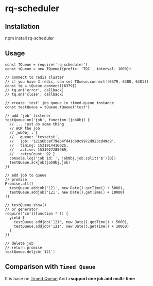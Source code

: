 # rq-scheduler
## Installation
npm install rq-scheduler
## Usage
```
const TQueue = require('rq-scheduler')
const tQueue = new TQueue({prefix: 'TQ1', interval: 1000})

// connect to redis cluster
// if you have 3 redis, can set TQueue.connect([6379, 6380, 6381])
const tq = tQueue.connect([6379])
// tq.on('error', callback)
// tq.on('close', callback)

// create 'test' job queue in timed-queue instance
const testQueue = tQueue.tQueue('test')

// add 'job' listener
testQueue.on('job', function (jobObj) {
  // ... just do some thing
  // ACK the job
  // jobObj : {
  //   queue: 'testetst',
  //   job: '121$6bcef79e64fd41db9c9972d923cd49c9',
  //   timing: 1531914416025,
  //   active: 1531927285969,
  //   retryCount: 92 }
  console.log('job id: ', jobObj.job.split('$')[0])
  testQueue.ackjob(jobObj.job)
})

// add job to queue
// promise
Promise.all([
  testQueue.addjob('121', new Date().getTime() + 5000),
  testQueue.addjob('121', new Date().getTime() + 10000)
])

// testQueue.show()
// or generator
require('co')(function * () {
  yield [
    testQueue.addjob('121', new Date().getTime() + 5000),
    testQueue.addjob('121', new Date().getTime() + 10000)
  ]
})

// delete job
// return promise
testQueue.deljob('121')

```
## Comparison with `Timed Queue`
It is base on [Timed Queue](https://github.com/teambition/timed-queue) And >**support one job add multi-time** 

